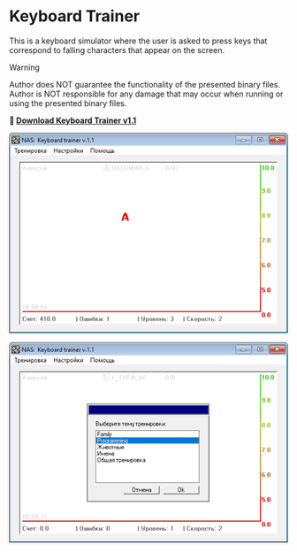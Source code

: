 # Keyboard Trainer

This is a keyboard simulator where the user is asked to press keys that correspond to falling characters that appear on the screen.

> [!WARNING]
> Author does NOT guarantee the functionality of the presented binary files.
> Author is NOT responsible for any damage that may occur when running or using the presented binary files.

**:floppy_disk: [Download Keyboard Trainer v1.1](keyboard_trainer_v11.exe)**

![Keyboard Trainer](kt_1.png)

![Keyboard Trainer](kt_2.png)
